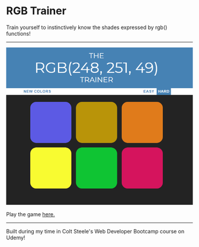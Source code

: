 # RGB Trainer

Train yourself to instinctively know the shades expressed by rgb() functions!

---

![RGB Trainer](resources/rgbtrainer.png)

Play the game [here.]()

---

Built during my time in Colt Steele's Web Developer Bootcamp course on Udemy!